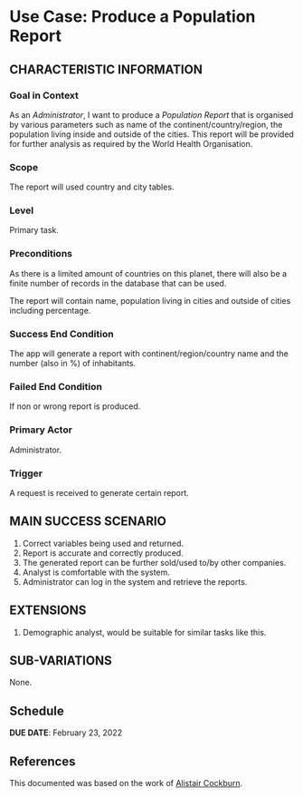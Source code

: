 # Use Case: Produce a Population Report

## CHARACTERISTIC INFORMATION

### Goal in Context
As an *Administrator*, I want to produce a *Population Report* that is organised by various parameters such as name of the continent/country/region,
the population living inside and outside of the cities.
This report will be provided for further analysis as required by the World Health Organisation.

### Scope
The report will used country and city tables.

### Level
Primary task.

### Preconditions
As there is a limited amount of countries on this planet, there will also be a finite number of
records in the database that can be used.


The report will contain name, population living in cities and outside of cities including percentage.

### Success End Condition
The app will generate a report with continent/region/country name and the number (also in %) of inhabitants.

### Failed End Condition
If non or wrong report is produced.

### Primary Actor
Administrator.

### Trigger
A request is received to generate certain report.

## MAIN SUCCESS SCENARIO

1. Correct variables being used and returned.
2. Report is accurate and correctly produced.
3. The generated report can be further sold/used to/by other companies.
4. Analyst is comfortable with the system.
5. Administrator can log in the system and retrieve the reports.

## EXTENSIONS

1. Demographic analyst, would be suitable for similar tasks like this.

## SUB-VARIATIONS

None.

## Schedule

**DUE DATE**: February 23, 2022

## References

This documented was based on the work of [Alistair Cockburn](https://cis.bentley.edu/lwaguespack/CS360_Site/Downloads_files/Use%20Case%20Template%20%28Cockburn%29.pdf).
